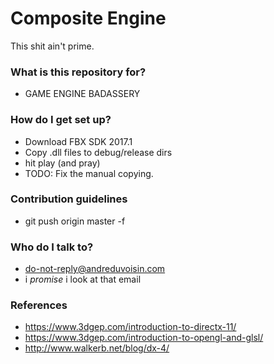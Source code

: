 # Composite Engine #

This shit ain't prime.

### What is this repository for? ###

* GAME ENGINE BADASSERY

### How do I get set up? ###

* Download FBX SDK 2017.1
* Copy .dll files to debug/release dirs
* hit play (and pray)
* TODO: Fix the manual copying.

### Contribution guidelines ###

* git push origin master -f

### Who do I talk to? ###

* do-not-reply@andreduvoisin.com
* i *promise* i look at that email

### References ###

* https://www.3dgep.com/introduction-to-directx-11/
* https://www.3dgep.com/introduction-to-opengl-and-glsl/
* http://www.walkerb.net/blog/dx-4/
